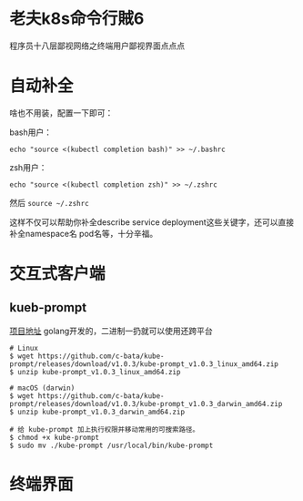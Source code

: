 # 老夫k8s命令行賊6

程序员十八层鄙视网络之终端用户鄙视界面点点点

# 自动补全
啥也不用装，配置一下即可：

bash用户：
```
echo "source <(kubectl completion bash)" >> ~/.bashrc
```
zsh用户：
```
echo "source <(kubectl completion zsh)" >> ~/.zshrc
```

然后 `source ~/.zshrc`

这样不仅可以帮助你补全describe service deployment这些关键字，还可以直接补全namespace名 pod名等，十分辛福。

# 交互式客户端
## kueb-prompt
[项目地址](https://github.com/c-bata/kube-prompt) golang开发的，二进制一扔就可以使用还跨平台
```
# Linux
$ wget https://github.com/c-bata/kube-prompt/releases/download/v1.0.3/kube-prompt_v1.0.3_linux_amd64.zip
$ unzip kube-prompt_v1.0.3_linux_amd64.zip

# macOS (darwin)
$ wget https://github.com/c-bata/kube-prompt/releases/download/v1.0.3/kube-prompt_v1.0.3_darwin_amd64.zip
$ unzip kube-prompt_v1.0.3_darwin_amd64.zip

# 给 kube-prompt 加上执行权限并移动常用的可搜索路径。
$ chmod +x kube-prompt
$ sudo mv ./kube-prompt /usr/local/bin/kube-prompt
```

# 终端界面

